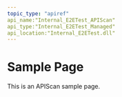 ```yaml
---
topic_type: "apiref"
api_name:"Internal_E2ETest_APIScan"
api_type:"Internal_E2ETest_Managed"
api_location:"Internal_E2ETest.dll"
---
```


# Sample Page
This is an APIScan sample page.

